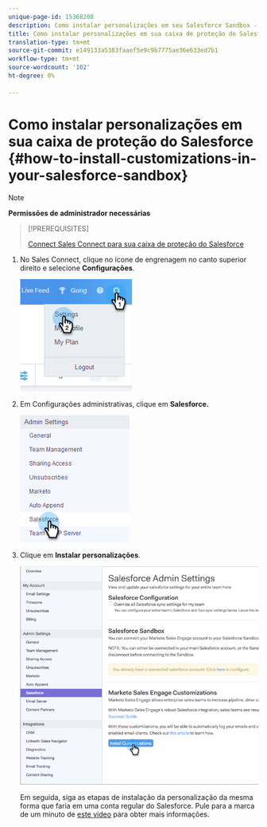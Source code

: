 ```yaml
---
unique-page-id: 15368208
description: Como instalar personalizações em seu Salesforce Sandbox - Documentos do Marketing - Documentação do produto
title: Como instalar personalizações em sua caixa de proteção do Salesforce
translation-type: tm+mt
source-git-commit: e149133a5383faaef5e9c9b7775ae36e633ed7b1
workflow-type: tm+mt
source-wordcount: '102'
ht-degree: 0%

---
```



# Como instalar personalizações em sua caixa de proteção do Salesforce {#how-to-install-customizations-in-your-salesforce-sandbox}

>[!NOTE]
>
>**Permissões de administrador necessárias**

>[!PREREQUISITES]
>
>[Connect Sales Connect para sua caixa de proteção do Salesforce](http://docs.marketo.com/x/DYDq)

1. No Sales Connect, clique no ícone de engrenagem no canto superior direito e selecione **Configurações**.

   ![](assets/one-3.png)

1. Em Configurações administrativas, clique em **Salesforce.**

   ![](assets/two-3.png)

1. Clique em **Instalar personalizações**.

   ![](assets/three-3.png)

   Em seguida, siga as etapas de instalação da personalização da mesma forma que faria em uma conta regular do Salesforce. Pule para a marca de um minuto de [este vídeo](http://docs.marketo.com/display/DOCS/Quick+Start+Videos+and+Tutorials#QuickStartVideosandTutorials-InstallingCustomizationsinSalesforce) para obter mais informações.

